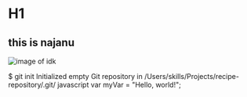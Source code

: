 # H1
## this is najanu
![image of idk](https://unsplash.com/s/photos/photography)

$ git init
Initialized empty Git repository in /Users/skills/Projects/recipe-repository/.git/
javascript 
var myVar = "Hello, world!";
